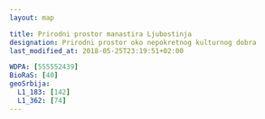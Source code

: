 ```yaml
---
layout: map

title: Prirodni prostor manastira Ljubostinja
designation: Prirodni prostor oko nepokretnog kulturnog dobra
last_modified_at: 2018-05-25T23:19:51+02:00

WDPA: [555552439]
BioRaS: [40]
geoSrbija:
  L1_183: [142]
  L1_362: [74]
---
```

